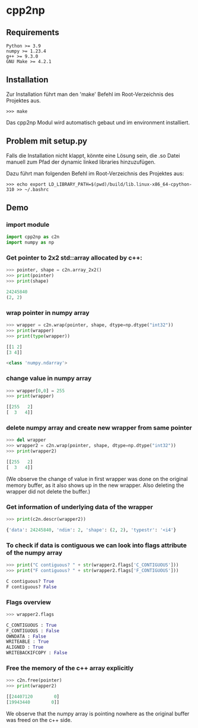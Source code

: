 # cpp2np

## Requirements
    Python >= 3.9
    numpy >= 1.23.4
    g++ >= 9.3.0
    GNU Make >= 4.2.1

## Installation

Zur Installation führt man den 'make' Befehl im Root-Verzeichnis des Projektes aus.

    >>> make

Das cpp2np Modul wird automatisch gebaut und im environment installiert.
    
## Problem mit setup.py

Falls die Installation nicht klappt, könnte eine Lösung sein, die .so Datei manuell zum Pfad
der dynamic linked libraries hinzuzufügen.

Dazu führt man folgenden Befehl im Root-Verzeichnis des Projektes aus:

    >>> echo export LD_LIBRARY_PATH=$(pwd)/build/lib.linux-x86_64-cpython-310 >> ~/.bashrc

## Demo

### import module

```python
import cpp2np as c2n
import numpy as np
```

### Get pointer to 2x2 std::array allocated by c++:

```python
>>> pointer, shape = c2n.array_2x2()
>>> print(pointer)
>>> print(shape)

24245840
(2, 2)
```

### wrap pointer in numpy array

```python
>>> wrapper = c2n.wrap(pointer, shape, dtype=np.dtype("int32"))
>>> print(wrapper)
>>> print(type(wrapper))

[[1 2]
[3 4]]

<class 'numpy.ndarray'>
```

### change value in numpy array

```python
>>> wrapper[0,0] = 255
>>> print(wrapper)

[[255   2]
[  3   4]]
```

### delete numpy array and create new wrapper from same pointer

```python
>>> del wrapper
>>> wrapper2 = c2n.wrap(pointer, shape, dtype=np.dtype("int32"))
>>> print(wrapper2)

[[255   2]
[  3   4]]
```

(We observe the change of value in first wrapper was done on the original memory buffer,
as it also shows up in the new wrapper. Also deleting the wrapper did not delete the buffer.)


### Get information of underlying data of the wrapper

```python
>>> print(c2n.descr(wrapper2))

{'data': 24245840, 'ndim': 2, 'shape': (2, 2), 'typestr': '<i4'}
```

### To check if data is contiguous we can look into flags attribute of the numpy array

```python
>>> print("C contiguous? " + str(wrapper2.flags['C_CONTIGUOUS']))
>>> print("F contiguous? " + str(wrapper2.flags['F_CONTIGUOUS']))

C contiguous? True
F contiguous? False
```    
    
### Flags overview

```python
>>> wrapper2.flags

C_CONTIGUOUS : True
F_CONTIGUOUS : False
OWNDATA : False
WRITEABLE : True
ALIGNED : True
WRITEBACKIFCOPY : False
```

### Free the memory of the c++ array explicitly

```python
>>> c2n.free(pointer)
>>> print(wrapper2)

[[24407120        0]
[19943440        0]]
```

We observe that the numpy array is pointing nowhere as the original buffer was freed on the c++ side.